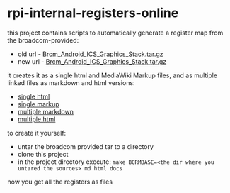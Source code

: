 rpi-internal-registers-online
=============================

this project contains scripts to automatically
generate a register map from the broadcom-provided: 
* old url - [Brcm_Android_ICS_Graphics_Stack.tar.gz](http://www.broadcom.com/docs/support/videocore/Brcm_Android_ICS_Graphics_Stack.tar.gz) 
* new url - [Brcm_Android_ICS_Graphics_Stack.tar.gz](https://docs.broadcom.com/docs/12358546)

it creates it as a single html and MediaWiki Markup files, and 
as multiple linked files as markdown and html versions:
* [single html](https://rawgithub.com/paulwratt/rpi-internal-registers-online/master/rpi-registers.html)
* [single markup](https://rawgithub.com/paulwratt/rpi-internal-registers-online/master/mediawiki.markup)
* [multiple markdown](md/README.md)
* [multiple html](http://paulwratt.github.io/rpi-internal-registers-online/)

to create it yourself:
* untar the broadcom provided tar to a directory
* clone this project
* in the project directory execute: ```make BCRMBASE=<the dir where you untared the sources> md html docs```

now you get all the registers as files
